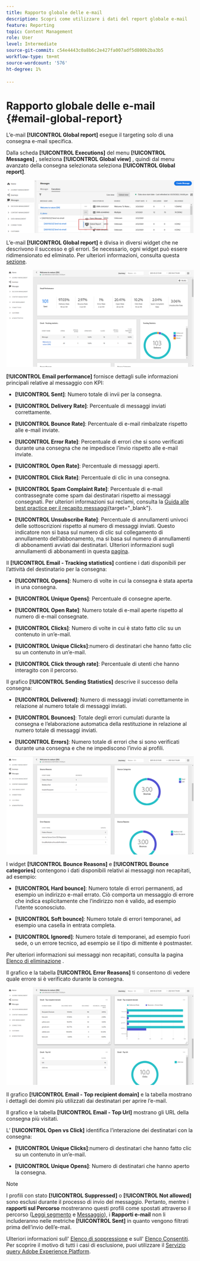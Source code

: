 ```yaml
---
title: Rapporto globale delle e-mail
description: Scopri come utilizzare i dati del report globale e-mail
feature: Reporting
topic: Content Management
role: User
level: Intermediate
source-git-commit: c54e4443c0a8b6c2e427fa007adf5d800b2ba3b5
workflow-type: tm+mt
source-wordcount: '576'
ht-degree: 1%

---
```


# Rapporto globale delle e-mail {#email-global-report}

L’e-mail **[!UICONTROL Global report]** esegue il targeting solo di una consegna e-mail specifica.

Dalla scheda **[!UICONTROL Executions]** del menu **[!UICONTROL Messages]** , seleziona **[!UICONTROL Global view]** , quindi dal menu avanzato della consegna selezionata seleziona **[!UICONTROL Global report]**.

![](../assets/global_report_3.png)

L’e-mail **[!UICONTROL Global report]** è divisa in diversi widget che ne descrivono il successo e gli errori. Se necessario, ogni widget può essere ridimensionato ed eliminato. Per ulteriori informazioni, consulta questa [sezione](global-report.md#modify-dashboard).

![](../assets/global_report_4.png)

**[!UICONTROL Email performance]** fornisce dettagli sulle informazioni principali relative al messaggio con KPI:

* **[!UICONTROL Sent]**: Numero totale di invii per la consegna.

* **[!UICONTROL Delivery Rate]**: Percentuale di messaggi inviati correttamente.

* **[!UICONTROL Bounce Rate]**: Percentuale di e-mail rimbalzate rispetto alle e-mail inviate.

* **[!UICONTROL Error Rate]**: Percentuale di errori che si sono verificati durante una consegna che ne impedisce l’invio rispetto alle e-mail inviate.

* **[!UICONTROL Open Rate]**: Percentuale di messaggi aperti.

* **[!UICONTROL Click Rate]**: Percentuale di clic in una consegna.

* **[!UICONTROL Spam Complaint Rate]**: Percentuale di e-mail contrassegnate come spam dai destinatari rispetto ai messaggi consegnati. Per ulteriori informazioni sui reclami, consulta la [Guida alle best practice per il recapito messaggi](https://experienceleague.adobe.com/docs/deliverability-learn/deliverability-best-practice-guide/metrics-for-deliverability/complaints.html#metrics-for-deliverability){target=&quot;_blank&quot;}.

* **[!UICONTROL Unsubscribe Rate]**: Percentuale di annullamenti univoci delle sottoscrizioni rispetto al numero di messaggi inviati. Questo indicatore non si basa sul numero di clic sul collegamento di annullamento dell’abbonamento, ma si basa sul numero di annullamenti di abbonamenti avviati dai destinatari. Ulteriori informazioni sugli annullamenti di abbonamenti in questa [pagina](../consent.md).

Il **[!UICONTROL Email - Tracking statistics]** contiene i dati disponibili per l’attività del destinatario per la consegna:

* **[!UICONTROL Opens]**: Numero di volte in cui la consegna è stata aperta in una consegna.

* **[!UICONTROL Unique Opens]**: Percentuale di consegne aperte.

* **[!UICONTROL Open Rate]**: Numero totale di e-mail aperte rispetto al numero di e-mail consegnate.

* **[!UICONTROL Clicks]**: Numero di volte in cui è stato fatto clic su un contenuto in un’e-mail.

* **[!UICONTROL Unique Clicks]**:numero di destinatari che hanno fatto clic su un contenuto in un’e-mail.

* **[!UICONTROL Click through rate]**: Percentuale di utenti che hanno interagito con il percorso.

Il grafico **[!UICONTROL Sending Statistics]** descrive il successo della consegna:

* **[!UICONTROL Delivered]**: Numero di messaggi inviati correttamente in relazione al numero totale di messaggi inviati.

* **[!UICONTROL Bounces]**: Totale degli errori cumulati durante la consegna e l’elaborazione automatica della restituzione in relazione al numero totale di messaggi inviati.

* **[!UICONTROL Errors]**: Numero totale di errori che si sono verificati durante una consegna e che ne impediscono l’invio ai profili.

![](../assets/global_report_5.png)

I widget **[!UICONTROL Bounce Reasons]** e **[!UICONTROL Bounce categories]** contengono i dati disponibili relativi ai messaggi non recapitati, ad esempio:

* **[!UICONTROL Hard bounce]**: Numero totale di errori permanenti, ad esempio un indirizzo e-mail errato. Ciò comporta un messaggio di errore che indica esplicitamente che l’indirizzo non è valido, ad esempio l’utente sconosciuto.

* **[!UICONTROL Soft bounce]**: Numero totale di errori temporanei, ad esempio una casella in entrata completa.

* **[!UICONTROL Ignored]**: Numero totale di temporanei, ad esempio fuori sede, o un errore tecnico, ad esempio se il tipo di mittente è postmaster.

Per ulteriori informazioni sui messaggi non recapitati, consulta la pagina [Elenco di eliminazione](../suppression-list.md) .

Il grafico e la tabella **[!UICONTROL Error Reasons]** ti consentono di vedere quale errore si è verificato durante la consegna.

![](../assets/global_report_6.png)

Il grafico **[!UICONTROL Email - Top recipient domain]** e la tabella mostrano i dettagli dei domini più utilizzati dai destinatari per aprire l’e-mail.

Il grafico e la tabella **[!UICONTROL Email - Top Url]** mostrano gli URL della consegna più visitati.

L’ **[!UICONTROL Open vs Click]** identifica l’interazione dei destinatari con la consegna:

* **[!UICONTROL Unique Clicks]**:numero di destinatari che hanno fatto clic su un contenuto in un’e-mail.

* **[!UICONTROL Unique Opens]**: Numero di destinatari che hanno aperto la consegna.

>[!NOTE]
>
>I profili con stato **[!UICONTROL Suppressed]** o **[!UICONTROL Not allowed]** sono esclusi durante il processo di invio del messaggio. Pertanto, mentre i **rapporti sul Percorso** mostreranno questi profili come spostati attraverso il percorso ([Leggi segmento](../building-journeys/read-segment.md) e [Messaggio](../building-journeys/journeys-message.md)), i **Rapporti e-mail** non li includeranno nelle metriche **[!UICONTROL Sent]** in quanto vengono filtrati prima dell’invio dell’e-mail.
>
>Ulteriori informazioni sull&#39; [Elenco di soppressione](../suppression-list.md) e sull&#39; [Elenco Consentiti](../allow-list.md). Per scoprire il motivo di tutti i casi di esclusione, puoi utilizzare il [Servizio query Adobe Experience Platform](https://experienceleague.adobe.com/docs/experience-platform/query/api/getting-started.html).